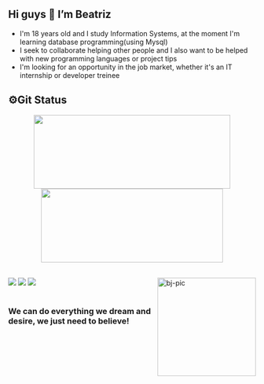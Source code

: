 <h2> Hi guys 👋 I’m Beatriz</h2>

- I'm 18 years old and I study Information Systems, at the moment I'm learning database programming(using Mysql)<br>
- I seek to collaborate helping other people and I also want to be helped with new programming languages or project tips<br>
- I'm looking for an opportunity in the job market, whether it's an IT internship or developer treinee<br>
 


<h2>⚙️Git Status</h2>
 <div align="center">
  <a href:"https://github.com/bjustoo">
  <img height="150em" width="400" src="https://github-readme-stats.vercel.app/api?username=bjustoo&show_icons=true&theme=midnight-purple&include_all_commits=true&count_private=true"/>
  <img height="150em" width="370" src="https://github-readme-stats.vercel.app/api/top-langs/?username=bjustoo&layout=compact&langs_count=7&theme=midnight-purple"/>
</div>
 <br>
  <div> 
   
  <a href="https://instagram.com/a_justoo" target="_blank"><img src="https://img.shields.io/badge/-Instagram-%23E4405F?style=for-the-badge&logo=instagram&logoColor=white" target="_blank"></a>
  <a href = "mailto:beatrisjusto@gmail.com"><img src="https://img.shields.io/badge/-Gmail-%23333?style=for-the-badge&logo=gmail&logoColor=white" target="_blank"></a>
  <a href="https://www.linkedin.com/in/beatriz-justo-20b343203/" target="_blank"><img src="https://img.shields.io/badge/-LinkedIn-%230077B5?style=for-the-badge&logo=linkedin&logoColor=white" target="_blank"></a> 
   <img align="right" alt="bj-pic" height="200"  src="https://user-images.githubusercontent.com/59852595/154987533-86010193-9e80-43cc-a2ca-e466fea4f2df.gif">
   
</div>

  #
 
 <h3 style="top:200px; color:;">We can do everything we dream and desire, we just need to believe!</h3>






